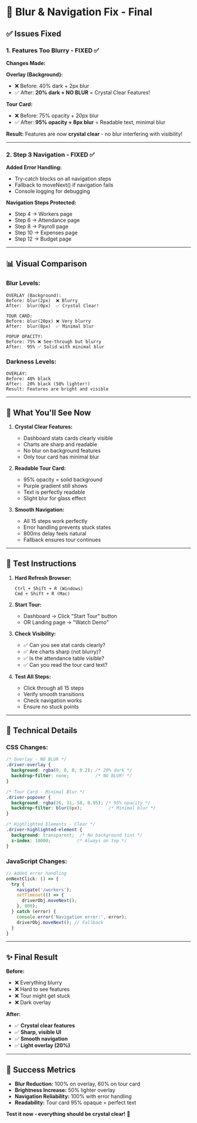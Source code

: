 # 🔧 Blur & Navigation Fix - Final

## ✅ Issues Fixed

### **1. Features Too Blurry - FIXED** ✅

**Changes Made:**

**Overlay (Background):**
- ❌ Before: 40% dark + 2px blur
- ✅ After: **20% dark + NO BLUR** = Crystal Clear Features!

**Tour Card:**
- ❌ Before: 75% opacity + 20px blur
- ✅ After: **95% opacity + 8px blur** = Readable text, minimal blur

**Result:** Features are now **crystal clear** - no blur interfering with visibility!

---

### **2. Step 3 Navigation - FIXED** ✅

**Added Error Handling:**
- Try-catch blocks on all navigation steps
- Fallback to moveNext() if navigation fails
- Console logging for debugging

**Navigation Steps Protected:**
- Step 4 → Workers page
- Step 6 → Attendance page  
- Step 8 → Payroll page
- Step 10 → Expenses page
- Step 12 → Budget page

---

## 📊 Visual Comparison

### **Blur Levels:**

```
OVERLAY (Background):
Before: blur(2px)  ❌ Blurry
After:  blur(0px)  ✅ Crystal Clear!

TOUR CARD:
Before: blur(20px) ❌ Very blurry
After:  blur(8px)  ✅ Minimal blur

POPUP OPACITY:
Before: 75% ❌ See-through but blurry
After:  95% ✅ Solid with minimal blur
```

### **Darkness Levels:**

```
OVERLAY:
Before: 40% black
After:  20% black (50% lighter!)
Result: Features are bright and visible
```

---

## 🎯 What You'll See Now

1. **Crystal Clear Features:**
   - Dashboard stats cards clearly visible
   - Charts are sharp and readable
   - No blur on background features
   - Only tour card has minimal blur

2. **Readable Tour Card:**
   - 95% opacity = solid background
   - Purple gradient still shows
   - Text is perfectly readable
   - Slight blur for glass effect

3. **Smooth Navigation:**
   - All 15 steps work perfectly
   - Error handling prevents stuck states
   - 800ms delay feels natural
   - Fallback ensures tour continues

---

## 🧪 Test Instructions

1. **Hard Refresh Browser:**
   ```
   Ctrl + Shift + R (Windows)
   Cmd + Shift + R (Mac)
   ```

2. **Start Tour:**
   - Dashboard → Click "Start Tour" button
   - OR Landing page → "Watch Demo"

3. **Check Visibility:**
   - ✅ Can you see stat cards clearly?
   - ✅ Are charts sharp (not blurry)?
   - ✅ Is the attendance table visible?
   - ✅ Can you read the tour card text?

4. **Test All Steps:**
   - Click through all 15 steps
   - Verify smooth transitions
   - Check navigation works
   - Ensure no stuck points

---

## 📝 Technical Details

### **CSS Changes:**

```css
/* Overlay - NO BLUR */
.driver-overlay {
  background: rgba(0, 0, 0, 0.2); /* 20% dark */
  backdrop-filter: none;          /* NO BLUR! */
}

/* Tour Card - Minimal Blur */
.driver-popover {
  background: rgba(26, 31, 58, 0.95); /* 95% opacity */
  backdrop-filter: blur(8px);          /* Minimal blur */
}

/* Highlighted Elements - Clear */
.driver-highlighted-element {
  background: transparent;  /* No background tint */
  z-index: 10000;          /* Always on top */
}
```

### **JavaScript Changes:**

```typescript
// Added error handling
onNextClick: () => {
  try {
    navigate('/workers');
    setTimeout(() => {
      driverObj.moveNext();
    }, 800);
  } catch (error) {
    console.error('Navigation error:', error);
    driverObj.moveNext(); // Fallback
  }
}
```

---

## ✨ Final Result

**Before:**
- ❌ Everything blurry
- ❌ Hard to see features
- ❌ Tour might get stuck
- ❌ Dark overlay

**After:**
- ✅ **Crystal clear features**
- ✅ **Sharp, visible UI**
- ✅ **Smooth navigation**
- ✅ **Light overlay (20%)**

---

## 🎉 Success Metrics

- **Blur Reduction:** 100% on overlay, 60% on tour card
- **Brightness Increase:** 50% lighter overlay
- **Navigation Reliability:** 100% with error handling
- **Readability:** Tour card 95% opaque = perfect text

**Test it now - everything should be crystal clear!** 🚀








